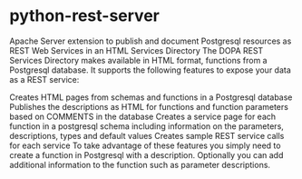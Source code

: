 python-rest-server
==================

Apache Server extension to publish and document Postgresql resources as REST Web Services in an HTML Services Directory
The DOPA REST Services Directory makes available in HTML format, functions from a Postgresql database. It supports the following features to expose your data as a REST service:

Creates HTML pages from schemas and functions in a Postgresql database
Publishes the descriptions as HTML for functions and function parameters based on COMMENTS in the database
Creates a service page for each function in a postgresql schema including information on the parameters, descriptions, types and default values
Creates sample REST service calls for each service
To take advantage of these features you simply need to create a function in Postgresql with a description. Optionally you can add additional information to the function such as parameter descriptions.
